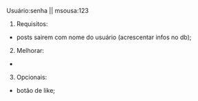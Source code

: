 Usuário:senha || msousa:123

1. Requisitos:
- posts sairem com nome do usuário (acrescentar infos no db);


2. Melhorar:
- 

3. Opcionais:
- botão de like;

